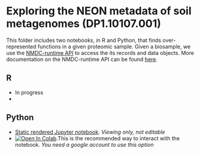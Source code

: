 # Exploring the NEON metadata of soil metagenomes (DP1.10107.001)

This folder includes two notebooks, in R and Python, that finds over-represented functions in a given proteomic sample. Given a biosample, we use the [NMDC-runtime API](https://api.microbiomedata.org/docs#) to access the its records and data objects. More documentation on the NMDC-runtime API can be found [here](https://github.com/microbiomedata/NMDC_documentation/blob/main/docs/howto_guides/api_gui.md).

## R
- In progress
- 

## Python
- [Static rendered Jupyter notebook](https://nbviewer.org/github/microbiomedata/nmdc_notebooks/blob/8279a0e90bcad48c2013b5b347d96dc1f14c2170/over_representation/python/overrepresentation_notebook.ipynb). _Viewing only, not editable_
- [![Open In Colab](https://colab.research.google.com/assets/colab-badge.svg)](https://colab.research.google.com/github/microbiomedata/nmdc_notebooks/blob/8279a0e90bcad48c2013b5b347d96dc1f14c2170/over_representation/python/overrepresentation_notebook.ipynb).This is the recommended way to interact with the notebook. _You need a google account to use this option_